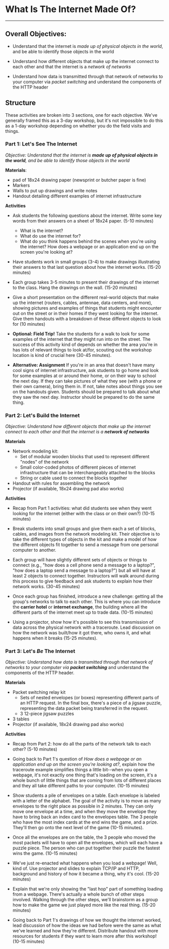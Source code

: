 # What Is The Internet Made Of?
***

## Overall Objectives:

- Understand that the internet is *made up of physical objects in the world*, and be able to identify those objects in the world

- Understand how different objects that make up the internet connect to each other and that the internet is a *network of networks*

- Understand how data is transmitted through that network of networks to your computer via *packet switching* and understand the components of the HTTP header

## Structure

These activities are broken into 3 sections, one for each objective. We've generally framed this as a 3-day workshop, but it's not impossible to do this as a 1-day workshop depending on whether you do the field visits and things. 

### Part 1: Let's See The Internet

*Objective: Understand that the internet is **made up of physical objects in the world**, and be able to identify those objects in the world*

**Materials**: 

- pad of 18x24 drawing paper (newsprint or butcher paper is fine)
- Markers
- Walls to put up drawings and write notes
- Handout detailing different examples of internet infrastructure

**Activities**

- Ask students the following questions about the internet. Write some key words from their answers on a sheet of 18x24 paper. (5-10 minutes)
	- What is the internet?
	- What do use the internet for?
	- What do you think happens behind the scenes when you're using the internet? How does a webpage or an application end up on the screen you're looking at?

- Have students work in small groups (3-4) to make drawings illustrating their answers to that last question about how the internet works. (15-20 minutes)

- Each group takes 3-5 minutes to present their drawings of the internet to the class. Hang the drawings on the wall. (15-20 minutes) 

- Give a short presentation on the different real-world objects that make up the internet (routers, cables, antennae, data centers, and more), showing pictures and examples of things that students might encounter out on the street or in their homes if they went looking for the internet. Give them handouts with a breakdown of these different objects to look for (10 minutes)

- **Optional: Field Trip!** Take the students for a walk to look for some examples of the internet that they might run into on the street. The success of this activity kind of depends on whether the area you're in has lots of relevant things to look at/for, scouting out the workshop location is kind of crucial here (30-45 minutes).

- **Alternative: Assignment** If you're in an area that doesn't have many cool signs of internet infrastructure, ask students to go home and look for some examples at or around their home, or on their way to school the next day. If they can take pictures of what they see (with a phone or their own camera), bring them in. If not, take notes about things you see on the handouts given. Students should be prepared to talk about what they saw the next day. Instructor should be prepared to do the same thing. 

### Part 2: Let's Build the Internet

*Objective: Understand how different objects that make up the internet connect to each other and that the internet is a **network of networks***

**Materials**

- Network modeling kit:
	- Set of modular wooden blocks that used to represent different "nodes" of the network
	- Small color-coded photos of different pieces of internet infrastructure that can be interchangeably attached to the blocks
	- String or cable used to connect the blocks together
- Handout with rules for assembling the network
- Projector (if available, 18x24 drawing pad also works)

**Activities**

- Recap from Part 1 activities: what did students see when they went looking for the internet (either with the class or on their own?) (10-15 minutes)

- Break students into small groups and give them each a set of blocks, cables, and images from the network modeling kit. Their objective is to take the different types of objects in the kit and make a model of how the different objects fit together to send a message from one personal computer to another.

- Each group will have slightly different sets of objects or things to connect (e.g., "how does a cell phone send a message to a laptop?", "how does a laptop send a message to a laptop?") but all will have at least 2 objects to connect together. Instructors will walk around during this process to give feedback and ask students to explain how their network works. (30-45 minutes)

- Once each group has finished, introduce a new challenge: getting all the group's networks to talk to each other. This is where you can introduce the **carrier hotel** or **internet exchange**, the building where all the different parts of the internet meet up to trade data. (10-15 minutes)

- Using a projector, show how it's possible to see this transmission of data across the physical network with a traceroute. Lead discussion on how the network was built/how it got there, who owns it, and what happens when it breaks (15-25 minutes).

### Part 3: Let's *Be* The Internet

*Objective: Understand how data is transmitted through that network of networks to your computer via **packet switching*** and understand the components of the HTTP header. 

**Materials**

- Packet switching relay kit
	- Sets of nested envelopes (or boxes) representing different parts of an HTTP request. In the final box, there's a piece of a jigsaw puzzle, representing the data packet being transferred in the request. 
	- 3 12-piece jigsaw puzzles
- 3 tables
- Projector (if available, 18x24 drawing pad also works)

**Activities**

- Recap from Part 2: how do all the parts of the network talk to each other? (5-10 minutes)

- Going back to Part 1's question of *How does a webpage or an application end up on the screen you're looking at?*, explain how the traceroute example simplifies things a little bit--when you open a webpage, it's not exactly one thing that's loading on the screen, it's a whole bunch of little things that are coming from lots of different places and they all take different paths to your computer. (10-15 minutes)

- Show students a pile of envelopes on a table. Each envelope is labeled with a letter of the alphabet. The goal of the activity is to move as many envelopes to the right place as possible in 2 minutes. They can only move one envelope at a time, and when they move the envelope they have to bring back an index card to the envelopes table. The 3 people who have the most index cards at the end wins the game, and a prize. They'll then go onto the next level of the game (10-15 minutes).

- Once all the envelopes are on the table, the 3 people who moved the most packets will have to open all the envelopes, which will each have a puzzle piece. The person who can put together their puzzle the fastest wins the game. (10-15 minutes)

- We've just re-enacted what happens when you load a webpage! Well, kind of. Use projector and slides to explain TCP/IP and HTTP, background and history of how it became a thing, why it's cool. (15-20 minutes)

- Explain that we're only showing the "last hop" part of something loading from a webpage. There's actually a whole bunch of other steps involved. Walking through the other steps, we'll brainstorm as a group how to make the game we just played more like the real thing. (15-20 minutes)

- Going back to Part 1's drawings of how we thought the internet worked, lead discussion of how the ideas we had before were the same as what we've learned and how they're different. Distribute handout with more resources for students if they want to learn more after this workshop! (10-15 minutes)
